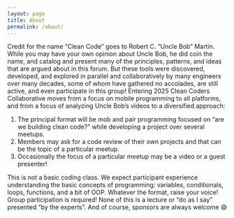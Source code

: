 ```yaml
---
layout: page
title: About
permalink: /about/
---
```


 
Credit for the name “Clean Code” goes to Robert C. “Uncle Bob” Martin.
While you may have your own opinion about Uncle Bob, he did coin the name, and catalog and present many of the principles,
patterns, and ideas that are argued about in this forum.
But these tools were discovered, developed, and explored in parallel and collaboratively by many engineers over many decades,
some of whom have gathered no accolades, are still active, and even participate in this group!
Entering 2025 Clean Coders Collaborative moves from a focus on mobile programming to all platforms,
and from a focus of analyzing Uncle Bob’s videos to a diversified approach: 

1.	The principal format will be mob and pair programming focused on “are we building clean code?” while developing a project over several meetups.
2.	Members may ask for a code review of their own projects and that can be the topic of a particular meetup.
3.	Occasionally the focus of a particular meetup may be a video or a guest presenter!

This is not a basic coding class. We expect participant experience understanding the basic concepts of programming: variables, conditionals, loops, functions, and a bit of OOP.
Whatever the format, raise your voice! Group participation is required!  None of this is a lecture or “do as I say” presented “by the experts”. And of course, sponsors are always welcome :smile: